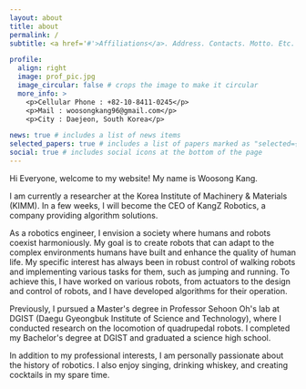 ```yaml
---
layout: about
title: about
permalink: /
subtitle: <a href='#'>Affiliations</a>. Address. Contacts. Motto. Etc.

profile:
  align: right
  image: prof_pic.jpg
  image_circular: false # crops the image to make it circular
  more_info: >
    <p>Cellular Phone : +82-10-8411-0245</p>
    <p>Mail : woosongkang96@gmail.com</p>
    <p>City : Daejeon, South Korea</p>

news: true # includes a list of news items
selected_papers: true # includes a list of papers marked as "selected={true}"
social: true # includes social icons at the bottom of the page
---
```

Hi Everyone, welcome to my website! My name is Woosong Kang.

I am currently a researcher at the Korea Institute of Machinery & Materials (KIMM). In a few weeks, I will become the CEO of KangZ Robotics, a company providing algorithm solutions. 

As a robotics engineer, I envision a society where humans and robots coexist harmoniously. My goal is to create robots that can adapt to the complex environments humans have built and enhance the quality of human life. My specific interest has always been in robust control of walking robots and implementing various tasks for them, such as jumping and running. To achieve this, I have worked on various robots, from actuators to the design and control of robots, and I have developed algorithms for their operation.

Previously, I pursued a Master's degree in Professor Sehoon Oh's lab at DGIST (Daegu Gyeongbuk Institute of Science and Technology), where I conducted research on the locomotion of quadrupedal robots. I completed my Bachelor's degree at DGIST and graduated a science high school.

In addition to my professional interests, I am personally passionate about the history of robotics. I also enjoy singing, drinking whiskey, and creating cocktails in my spare time.


